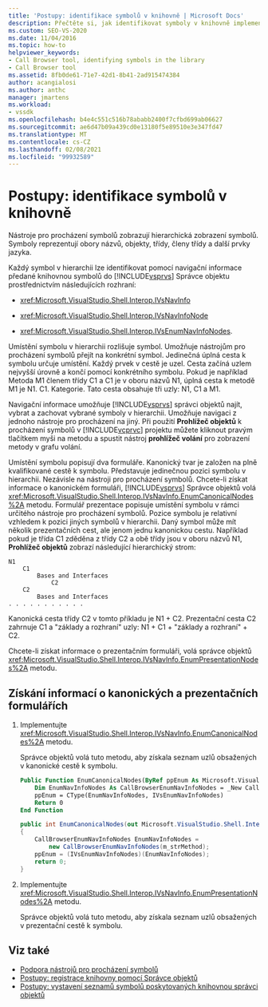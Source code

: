 ```yaml
---
title: 'Postupy: identifikace symbolů v knihovně | Microsoft Docs'
description: Přečtěte si, jak identifikovat symboly v knihovně implementací metod, které přecházejí navigační informace z knihovny symbolů do Správce objektů sady Visual Studio.
ms.custom: SEO-VS-2020
ms.date: 11/04/2016
ms.topic: how-to
helpviewer_keywords:
- Call Browser tool, identifying symbols in the library
- Call Browser tool
ms.assetid: 8fb0de61-71e7-42d1-8b41-2ad915474384
author: acangialosi
ms.author: anthc
manager: jmartens
ms.workload:
- vssdk
ms.openlocfilehash: b4e4c551c516b78ababb2400f7cfbd699ab06627
ms.sourcegitcommit: ae6d47b09a439cd0e13180f5e89510e3e347fd47
ms.translationtype: MT
ms.contentlocale: cs-CZ
ms.lasthandoff: 02/08/2021
ms.locfileid: "99932589"
---
```

# <a name="how-to-identify-symbols-in-a-library"></a>Postupy: identifikace symbolů v knihovně
Nástroje pro procházení symbolů zobrazují hierarchická zobrazení symbolů. Symboly reprezentují obory názvů, objekty, třídy, členy třídy a další prvky jazyka.

 Každý symbol v hierarchii lze identifikovat pomocí navigační informace předané knihovnou symbolů do [!INCLUDE[vsprvs](../../code-quality/includes/vsprvs_md.md)] Správce objektu prostřednictvím následujících rozhraní:

- <xref:Microsoft.VisualStudio.Shell.Interop.IVsNavInfo>

- <xref:Microsoft.VisualStudio.Shell.Interop.IVsNavInfoNode>

- <xref:Microsoft.VisualStudio.Shell.Interop.IVsEnumNavInfoNodes>.

 Umístění symbolu v hierarchii rozlišuje symbol. Umožňuje nástrojům pro procházení symbolů přejít na konkrétní symbol. Jedinečná úplná cesta k symbolu určuje umístění. Každý prvek v cestě je uzel. Cesta začíná uzlem nejvyšší úrovně a končí pomocí konkrétního symbolu. Pokud je například Metoda M1 členem třídy C1 a C1 je v oboru názvů N1, úplná cesta k metodě M1 je N1. C1. Kategorie. Tato cesta obsahuje tři uzly: N1, C1 a M1.

 Navigační informace umožňuje [!INCLUDE[vsprvs](../../code-quality/includes/vsprvs_md.md)] správci objektů najít, vybrat a zachovat vybrané symboly v hierarchii. Umožňuje navigaci z jednoho nástroje pro procházení na jiný. Při použití **Prohlížeč objektů** k procházení symbolů v [!INCLUDE[vcprvc](../../code-quality/includes/vcprvc_md.md)] projektu můžete kliknout pravým tlačítkem myši na metodu a spustit nástroj **prohlížeč volání** pro zobrazení metody v grafu volání.

 Umístění symbolu popisují dva formuláře. Kanonický tvar je založen na plně kvalifikované cestě k symbolu. Představuje jedinečnou pozici symbolu v hierarchii. Nezávisle na nástroji pro procházení symbolů. Chcete-li získat informace o kanonickém formuláři, [!INCLUDE[vsprvs](../../code-quality/includes/vsprvs_md.md)] Správce objektů volá <xref:Microsoft.VisualStudio.Shell.Interop.IVsNavInfo.EnumCanonicalNodes%2A> metodu. Formulář prezentace popisuje umístění symbolu v rámci určitého nástroje pro procházení symbolů. Pozice symbolu je relativní vzhledem k pozici jiných symbolů v hierarchii. Daný symbol může mít několik prezentačních cest, ale jenom jednu kanonickou cestu. Například pokud je třída C1 zděděna z třídy C2 a obě třídy jsou v oboru názvů N1, **Prohlížeč objektů** zobrazí následující hierarchický strom:

```
N1
    C1
        Bases and Interfaces
            C2
    C2
        Bases and Interfaces
. . . . . . . . . . .

```

 Kanonická cesta třídy C2 v tomto příkladu je N1 + C2. Prezentační cesta C2 zahrnuje C1 a "základy a rozhraní" uzly: N1 + C1 + "základy a rozhraní" + C2.

 Chcete-li získat informace o prezentačním formuláři, volá správce objektů <xref:Microsoft.VisualStudio.Shell.Interop.IVsNavInfo.EnumPresentationNodes%2A> metodu.

## <a name="to-obtain-canonical-and-presentation-forms-information"></a>Získání informací o kanonických a prezentačních formulářích

1. Implementujte <xref:Microsoft.VisualStudio.Shell.Interop.IVsNavInfo.EnumCanonicalNodes%2A> metodu.

     Správce objektů volá tuto metodu, aby získala seznam uzlů obsažených v kanonické cestě k symbolu.

    ```vb
    Public Function EnumCanonicalNodes(ByRef ppEnum As Microsoft.VisualStudio.Shell.Interop.IVsEnumNavInfoNodes) As Integer
        Dim EnumNavInfoNodes As CallBrowserEnumNavInfoNodes = _New CallBrowserEnumNavInfoNodes(m_strMethod)
        ppEnum = CType(EnumNavInfoNodes, IVsEnumNavInfoNodes)
        Return 0
    End Function
    ```

    ```csharp
    public int EnumCanonicalNodes(out Microsoft.VisualStudio.Shell.Interop.IVsEnumNavInfoNodes ppEnum)
    {
        CallBrowserEnumNavInfoNodes EnumNavInfoNodes =
            new CallBrowserEnumNavInfoNodes(m_strMethod);
        ppEnum = (IVsEnumNavInfoNodes)(EnumNavInfoNodes);
        return 0;
    }

    ```

2. Implementujte <xref:Microsoft.VisualStudio.Shell.Interop.IVsNavInfo.EnumPresentationNodes%2A> metodu.

     Správce objektů volá tuto metodu, aby získala seznam uzlů obsažených v prezentační cestě k symbolu.

## <a name="see-also"></a>Viz také
- [Podpora nástrojů pro procházení symbolů](../../extensibility/internals/supporting-symbol-browsing-tools.md)
- [Postupy: registrace knihovny pomocí Správce objektů](../../extensibility/internals/how-to-register-a-library-with-the-object-manager.md)
- [Postupy: vystavení seznamů symbolů poskytovaných knihovnou správci objektů](../../extensibility/internals/how-to-expose-lists-of-symbols-provided-by-the-library-to-the-object-manager.md)
